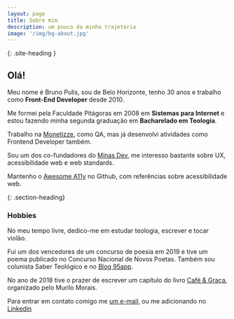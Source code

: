 ```yaml
---
layout: page
title: Sobre mim
description: um pouco da minha trajetória
image: '/img/bg-about.jpg'
---
```


{: .site-heading }
## Olá!

Meu nome é Bruno Pulis, sou de Belo Horizonte, tenho 30 anos e trabalho como <strong>Front-End Developer</strong> desde 2010.

Me formei pela Faculdade Pitágoras em 2008 em **Sistemas para Internet** e estou fazendo minha segunda graduação em **Bacharelado em Teologia**.

<p>Trabalho na <a href="https://www.monetizze.com.br" target="_blank" rel="noopener noreferrer">Monetizze</a>, como QA, mas já desenvolvi atividades como Frontend Developer também.</p>

<p>Sou um dos co-fundadores do <a href="https://minasdev.org" target="_blank" rel="noopener noreferrer">Minas Dev</a>, me interesso bastante sobre UX, acessibilidade web e <span lang="en">web standards</span>.</p>

<p>Mantenho o <a href="https://github.com/brunopulis/awesome-a11y" target="_blank" rel="noopener noreferrer"><span lang="en">Awesome A11y</span></a> no Github, com referências sobre acessibilidade web.</p>

{: .section-heading}
### Hobbies

No meu tempo livre, dedico-me em estudar teologia, escrever e tocar violão.

Fui um dos vencedores de um concurso de poesia em 2019 e tive um poema publicado no Concurso Nacional de Novos Poetas. Também sou colunista <a target="_blank" rel="noopener noreferrer" hfref="https://medium.com/saber-teol%C3%B3gico">Saber Teológico</a> e no <a href="http://95app.com.br" target="_blank" rel="noopener noreferrer">Blog 95app</a>.

<p>No ano de 2018 tive o prazer de escrever um capítulo do livro <a href="http://95app.com.br/livro/" target="_blank" rel="noopener noreferrer">Café & Graça</a>, organizado pelo Murilo Morais.</p>

Para entrar em contato comigo me <a href="mailto:bruno.pulis@gmail.com">um e-mail</a>, ou me adicionando no <a href="https://www.linkedin.com/in/pulis/" target="_blank" rel="noopener noreferrer">Linkedin</a>
